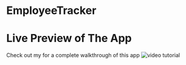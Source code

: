# EmployeeTracker

# Live Preview of The App
Check out my  for a complete walkthrough of this app ![video tutorial](assets/employeeTrackerGif.gif)
